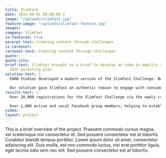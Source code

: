 ```yaml
---
title: SlimFast
date: 2015-09-01 00:00:00 Z
image: "/uploads/slimfast.jpg"
feature-image: "/uploads/slimfast-feature.jpg"
images: 
company: SlimFast
is-featured: true
excerpt-text: Creating content through challenges
is-carousel: 
carousel-text: Creating content through challenges
quote: 
quote-cite: 
brief-text: SlimFast brought us a brief to develop an idea to amplify their existing
  2016 marketing plan.
solution-text: |-
  EARN Studios developed a modern version of the SlimFast Challenge. Building on the legacy and awareness of the original SlimFast Challenge, we developed the next generation version; one that is in line with the SlimFast brand’s vision to modernise and drive reappraisal amongst consumers, whilst also winning new consumers.

  Our solution gave SlimFast an authentic reason to engage with consumers and provided a wealth of content, tools and assets to be activated across all of their channels (Twitter, Instagram, website, newsletters, PR, advertising and ambassadors.)
results-text: |-
  Over 20,000 registrations for the SlimFast Challenge via the newly created app.

  Over 1,000 active and vocal Facebook group members; helping to establish a community around the brand supporting each other and engaging with SlimFast.
video: 
layout: project
---
```


This is a brief overview of the project. Praesent commodo cursus magna, vel scelerisque nisl consectetur et. Sed posuere consectetur est at lobortis. Curabitur blandit tempus porttitor. Lorem ipsum dolor sit amet, consectetur adipiscing elit. Duis mollis, est non commodo luctus, nisi erat porttitor ligula, eget lacinia odio sem nec elit. Sed posuere consectetur est at lobortis.